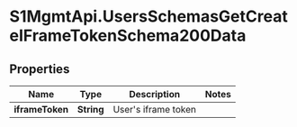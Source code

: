 # S1MgmtApi.UsersSchemasGetCreateIFrameTokenSchema200Data

## Properties
Name | Type | Description | Notes
------------ | ------------- | ------------- | -------------
**iframeToken** | **String** | User's iframe token | 


